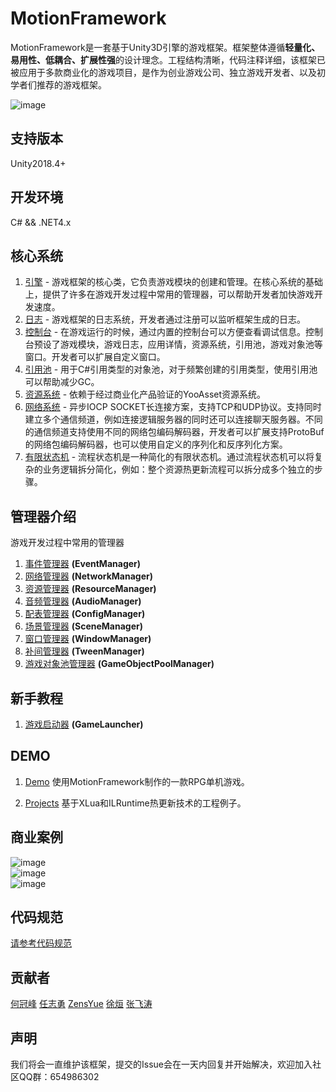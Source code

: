 # MotionFramework
MotionFramework是一套基于Unity3D引擎的游戏框架。框架整体遵循**轻量化、易用性、低耦合、扩展性强**的设计理念。工程结构清晰，代码注释详细，该框架已被应用于多款商业化的游戏项目，是作为创业游戏公司、独立游戏开发者、以及初学者们推荐的游戏框架。

![image](https://github.com/gmhevinci/MotionFramework/raw/master/Docs/Image/framework.png)

## 支持版本
Unity2018.4+

## 开发环境
C# && .NET4.x

## 核心系统

1. [引擎](https://github.com/gmhevinci/MotionFramework/blob/master/Docs/MotionEngine.md) - 游戏框架的核心类，它负责游戏模块的创建和管理。在核心系统的基础上，提供了许多在游戏开发过程中常用的管理器，可以帮助开发者加快游戏开发速度。
2. [日志](https://github.com/gmhevinci/MotionFramework/blob/master/Docs/MotionLog.md) - 游戏框架的日志系统，开发者通过注册可以监听框架生成的日志。
3. [控制台](https://github.com/gmhevinci/MotionFramework/blob/master/Docs/Engine.Console.md) - 在游戏运行的时候，通过内置的控制台可以方便查看调试信息。控制台预设了游戏模块，游戏日志，应用详情，资源系统，引用池，游戏对象池等窗口。开发者可以扩展自定义窗口。
4. [引用池](https://github.com/gmhevinci/MotionFramework/blob/master/Docs/Engine.Reference.md) - 用于C#引用类型的对象池，对于频繁创建的引用类型，使用引用池可以帮助减少GC。
5. [资源系统](https://github.com/tuyoogame/YooAsset) - 依赖于经过商业化产品验证的YooAsset资源系统。
6. [网络系统](https://github.com/gmhevinci/MotionFramework/blob/master/Docs/Engine.Network.md) - 异步IOCP SOCKET长连接方案，支持TCP和UDP协议。支持同时建立多个通信频道，例如连接逻辑服务器的同时还可以连接聊天服务器。不同的通信频道支持使用不同的网络包编码解码器，开发者可以扩展支持ProtoBuf的网络包编码解码器，也可以使用自定义的序列化和反序列化方案。
8. [有限状态机](https://github.com/gmhevinci/MotionFramework/blob/master/Docs/Engine.AI.FSM.md) - 流程状态机是一种简化的有限状态机。通过流程状态机可以将复杂的业务逻辑拆分简化，例如：整个资源热更新流程可以拆分成多个独立的步骤。

## 管理器介绍
游戏开发过程中常用的管理器

1. [事件管理器](https://github.com/gmhevinci/MotionFramework/blob/master/Docs/Module.Event.md) **(EventManager)**
2. [网络管理器](https://github.com/gmhevinci/MotionFramework/blob/master/Docs/Module.Network.md) **(NetworkManager)**
3. [资源管理器](https://github.com/gmhevinci/MotionFramework/blob/master/Docs/Module.Resource.md) **(ResourceManager)**
4. [音频管理器](https://github.com/gmhevinci/MotionFramework/blob/master/Docs/Module.Audio.md) **(AudioManager)**
5. [配表管理器](https://github.com/gmhevinci/MotionFramework/blob/master/Docs/Module.Config.md) **(ConfigManager)**
6. [场景管理器](https://github.com/gmhevinci/MotionFramework/blob/master/Docs/Module.Scene.md) **(SceneManager)**
7. [窗口管理器](https://github.com/gmhevinci/MotionFramework/blob/master/Docs/Module.Window.md) **(WindowManager)**
8. [补间管理器](https://github.com/gmhevinci/MotionFramework/blob/master/Docs/Module.Tween.md) **(TweenManager)**
10. [游戏对象池管理器](https://github.com/gmhevinci/MotionFramework/blob/master/Docs/Module.Pool.md) **(GameObjectPoolManager)**

## 新手教程
1. [游戏启动器](https://github.com/gmhevinci/MotionFramework/blob/master/Docs/GameLauncher.md) **(GameLauncher)**

## DEMO
1. [Demo](https://github.com/gmhevinci/Demo) 使用MotionFramework制作的一款RPG单机游戏。

2. [Projects](https://github.com/gmhevinci/Projects) 基于XLua和ILRuntime热更新技术的工程例子。

## 商业案例
![image](https://github.com/gmhevinci/MotionFramework/raw/master/Docs/Image/icon1.jpg)  
![image](https://github.com/gmhevinci/MotionFramework/raw/master/Docs/Image/icon2.jpg)  
![image](https://github.com/gmhevinci/MotionFramework/raw/master/Docs/Image/icon3.jpg)  

## 代码规范

[请参考代码规范](https://github.com/gmhevinci/MotionFramework/blob/master/Docs/CodeStyle.md)

## 贡献者

[何冠峰](https://github.com/gmhevinci) [任志勇](https://github.com/renruoyu1989) [ZensYue](https://github.com/ZensYue) [徐烜](https://github.com/mayaxu) [张飞涛](https://github.com/zhangfeitao)  

## 声明
我们将会一直维护该框架，提交的Issue会在一天内回复并开始解决，欢迎加入社区QQ群：654986302

